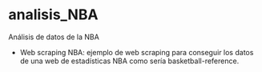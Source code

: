 # analisis_NBA
Análisis de datos de la NBA
- Web scraping NBA: ejemplo de web scraping para conseguir los datos de una web de estadísticas NBA como sería basketball-reference.
